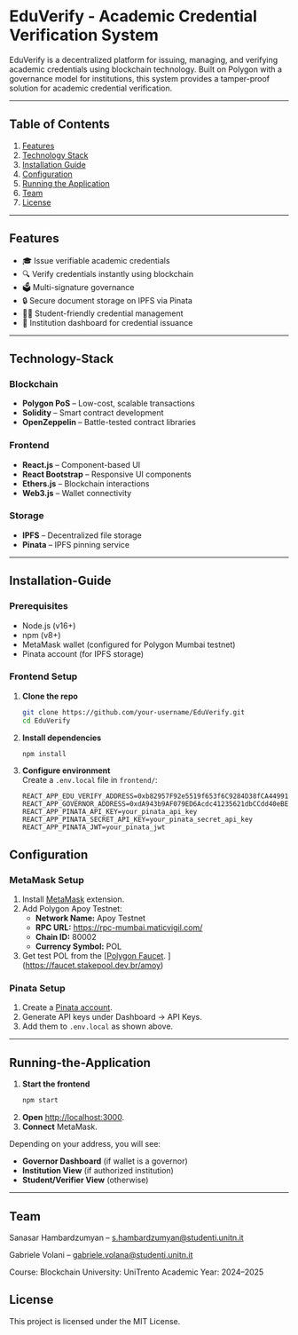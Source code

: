 # EduVerify - Academic Credential Verification System

EduVerify is a decentralized platform for issuing, managing, and verifying academic credentials using blockchain technology. Built on Polygon with a governance model for institutions, this system provides a tamper-proof solution for academic credential verification.

---

## Table of Contents 

1. [Features](#features)  
2. [Technology Stack](#technology-stack)  
3. [Installation Guide](#installation-guide)  
4. [Configuration](#configuration)  
5. [Running the Application](#running-the-application)  
6. [Team](#team)  
7. [License](#license)  

---

## Features

- 🎓 Issue verifiable academic credentials   
- 🔍 Verify credentials instantly using blockchain  
- 🗳️ Multi-signature governance   
- 🔒 Secure document storage on IPFS via Pinata  
- 👨‍🎓 Student-friendly credential management  
- 🏫 Institution dashboard for credential issuance  

---

## Technology-Stack

### Blockchain
- **Polygon PoS** – Low-cost, scalable transactions  
- **Solidity** – Smart contract development  
- **OpenZeppelin** – Battle-tested contract libraries  

### Frontend
- **React.js** – Component-based UI  
- **React Bootstrap** – Responsive UI components  
- **Ethers.js** – Blockchain interactions  
- **Web3.js** – Wallet connectivity  

### Storage
- **IPFS** – Decentralized file storage  
- **Pinata** – IPFS pinning service  

---

## Installation-Guide

### Prerequisites
- Node.js (v16+)  
- npm (v8+)  
- MetaMask wallet (configured for Polygon Mumbai testnet)  
- Pinata account (for IPFS storage)  

### Frontend Setup
1. **Clone the repo**  
    ```bash
    git clone https://github.com/your-username/EduVerify.git
    cd EduVerify
    ```
2. **Install dependencies**  
    ```bash
    npm install
    ```
3. **Configure environment**  
    Create a `.env.local` file in `frontend/`:
    ```env
    REACT_APP_EDU_VERIFY_ADDRESS=0xb82957F92e5519f653f6C9284D38fCA449913Ae8
    REACT_APP_GOVERNOR_ADDRESS=0xdA943b9AF079ED6Acdc41235621dbCCdd40eBE82
    REACT_APP_PINATA_API_KEY=your_pinata_api_key
    REACT_APP_PINATA_SECRET_API_KEY=your_pinata_secret_api_key
    REACT_APP_PINATA_JWT=your_pinata_jwt
    ```


## Configuration

### MetaMask Setup
1. Install [MetaMask](https://metamask.io/) extension.  
2. Add Polygon Apoy Testnet:  
   - **Network Name:** Apoy Testnet  
   - **RPC URL:** [https://rpc-mumbai.maticvigil.com/  ](https://rpc-amoy.polygon.technology/)
   - **Chain ID:** 80002
   - **Currency Symbol:** POL  
3. Get test POL from the [[Polygon Faucet](https://faucet.polygon.technology/). ](https://faucet.stakepool.dev.br/amoy) 

### Pinata Setup
1. Create a [Pinata account](https://www.pinata.cloud/).  
2. Generate API keys under Dashboard → API Keys.  
3. Add them to `.env.local` as shown above.  

---

## Running-the-Application

1. **Start the frontend**  
    ```bash
    npm start
    ```
2. **Open** [http://localhost:3000](http://localhost:3000).  
3. **Connect** MetaMask.  

Depending on your address, you will see:  
- **Governor Dashboard** (if wallet is a governor)  
- **Institution View** (if authorized institution)  
- **Student/Verifier View** (otherwise)  

---
## Team
Sanasar Hambardzumyan – s.hambardzumyan@studenti.unitn.it

Gabriele Volani – gabriele.volana@studenti.unitn.it

Course: Blockchain
University: UniTrento
Academic Year: 2024–2025

## License
This project is licensed under the MIT License. 
